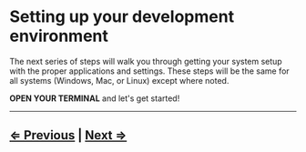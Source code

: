# Setting up your development environment

The next series of steps will walk you through getting your system setup with the proper applications and settings. These steps will be the same for all systems (Windows, Mac, or Linux) except where noted.

**OPEN YOUR TERMINAL** and let's get started!

---

## [⇐ Previous](../README.md) | [Next ⇒](1-environment.md)
